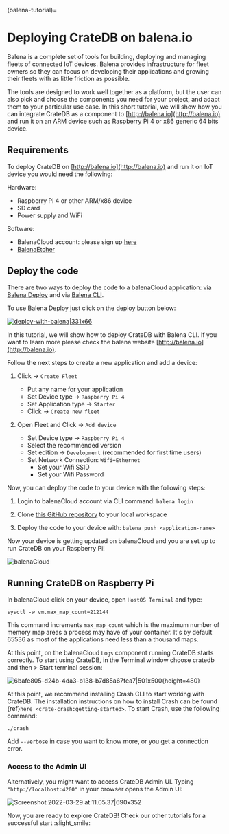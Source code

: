 (balena-tutorial)=
# Deploying CrateDB on balena\.io

Balena is a complete set of tools for building, deploying and managing fleets of connected IoT devices. Balena provides infrastructure for fleet owners so they can focus on developing their applications and growing their fleets with as little friction as possible.

The tools are designed to work well together as a platform, but the user can also pick and choose the components you need for your project, and adapt them to your particular use case. In this short tutorial, we will show how you can integrate CrateDB as a component to [http://balena.io](http://balena.io) and run it on an ARM device such as Raspberry Pi 4 or x86 generic 64 bits device.

## Requirements

To deploy CrateDB on [http://balena.io](http://balena.io) and run it on IoT device you would need the following:

Hardware:
*   Raspberry Pi 4 or other ARM/x86 device
*   SD card
*   Power supply and WiFi

Software:
*   BalenaCloud account: please sign up [here](https://dashboard.balena-cloud.com/)
*   [BalenaEtcher](https://www.balena.io/etcher/)

## Deploy the code
There are two ways to deploy the code to a balenaCloud application: via [Balena Deploy](https://www.balena.io/docs/learn/deploy/deploy-with-balena-button/) and via [Balena CLI](https://www.balena.io/docs/reference/balena-cli/).

To use Balena Deploy just click on the deploy button below:

[![deploy-with-balena|331x66](https://us1.discourse-cdn.com/flex020/uploads/crate/original/1X/aea351a7522cd74ffa5739b602868f77eadb77c3.png)](https://dashboard.balena-cloud.com/deploy?repoUrl=https://github.com/mpous/crate-balena)

In this tutorial, we will show how to deploy CrateDB with Balena CLI. If you want to learn more please check the balena website [http://balena.io](http://balena.io).

Follow the next steps to create a new application and add a device:
1.  Click -> `Create Fleet`
    *   Put any name for your application
    *   Set Device type -> `Raspberry Pi 4`
    *   Set Application type -> `Starter`
    *   Click -> `Create new fleet`

2.  Open Fleet and Click -> `Add device`

    *   Set Device type -> `Raspberry Pi 4`
    *   Select the recommended version
    *   Set edition -> `Development` (recommended for first time users)
    *   Set Network Connection: `Wifi+Ethernet`
        *   Set your Wifi SSID
        *   Set your Wifi Password

Now, you can deploy the code to your device with the following steps:

1.  Login to balenaCloud account via CLI command: `balena login`

2.  Clone [this GitHub repository](https://github.com/mpous/crate-balena) to your local workspace

3.  Deploy the code to your device with: `balena push <application-name>`

Now your device is getting updated on balenaCloud and you are set up to run CrateDB on your Raspberry Pi!

![balenaCloud](https://us1.discourse-cdn.com/flex020/uploads/crate/original/1X/8093d77b578e5847bc6927e33f277426dee90941.png "balenaCloud")

## Running CrateDB on Raspberry Pi

In balenaCloud click on your device, open `HostOS Terminal` and type:

`sysctl -w vm.max_map_count=212144`

This command increments `max_map_count` which is the maximum number of memory map areas a process may have of your container. It's by default 65536 as most of the applications need less than a thousand maps.

At this point, on the balenaCloud `Logs` component running CrateDB starts correctly. To start using CrateDB, in the Terminal window choose cratedb and then > Start terminal session:

![6bafe805-d24b-4da3-b138-b7d85a67fea7|501x500](https://us1.discourse-cdn.com/flex020/uploads/crate/original/1X/a1707d53a3dc2858b9aa5ffc3023786c3d48ee1a.png){height=480}

At this point, we recommend installing Crash CLI to start working with CrateDB. The installation instructions on how to install Crash can be found {ref}`here <crate-crash:getting-started>`. To start Crash, use the following command:

`./crash`

Add `--verbose` in case you want to know more, or you get a connection error.

### Access to the Admin UI
Alternatively, you might want to access CrateDB Admin UI. Typing `"http://localhost:4200"` in your browser opens the Admin UI:

![Screenshot 2022-03-29 at 11.05.37|690x352](https://us1.discourse-cdn.com/flex020/uploads/crate/original/1X/08b793f31ed21a49509dc3182cc1795e8b190474.jpeg)

Now, you are ready to explore CrateDB! Check our other tutorials for a successful start :slight_smile:
